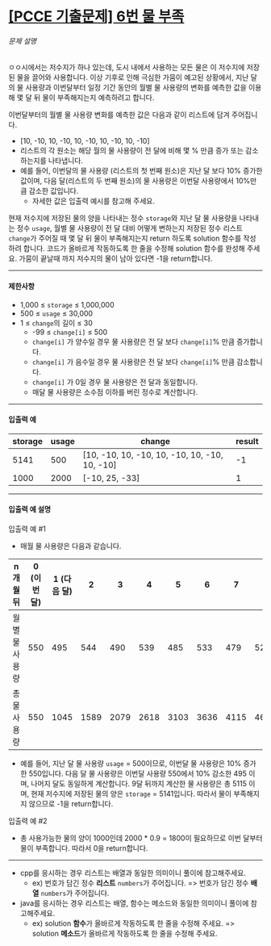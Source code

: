 # [[PCCE 기출문제] 6번  물 부족](https://school.programmers.co.kr/learn/courses/30/lessons/340202)


###### 문제 설명


ㅇㅇ시에서는 저수지가 하나 있는데, 도시 내에서 사용하는 모든 물은 이 저수지에 저장된 물을 끌어와 사용합니다. 이상 기후로 인해 극심한 가뭄이 예고된 상황에서, 지난 달의 물 사용량과 이번달부터 일정 기간 동안의 월별 물 사용량의 변화를 예측한 값을 이용해 몇 달 뒤 물이 부족해지는지 예측하려고 합니다.  

이번달부터의 월별 물 사용량 변화를 예측한 값은 다음과 같이 리스트에 담겨 주어집니다.


* \[10, \-10, 10, \-10, 10, \-10, 10, \-10, 10, \-10]
* 리스트의 각 원소는 해당 월의 물 사용량이 전 달에 비해 몇 % 만큼 증가 또는 감소하는지를 나타냅니다.
* 예를 들어, 이번달의 물 사용량 (리스트의 첫 번째 원소)은 지난 달 보다 10% 증가한 값이며, 다음 달(리스트의 두 번째 원소)의 물 사용량은 이번달 사용량에서 10%만큼 감소한 값입니다.
	+ 자세한 값은 입출력 예시를 참고해 주세요.


현재 저수지에 저장된 물의 양을 나타내는 정수 `storage`와 지난 달 물 사용량을 나타내는 정수 `usage`, 월별 물 사용량이 전 달 대비 어떻게 변하는지 저장된 정수 리스트 `change`가 주어질 때 몇 달 뒤 물이 부족해지는지 return 하도록 solution 함수를 작성하려 합니다. 코드가 올바르게 작동하도록 한 줄을 수정해 solution 함수를 완성해 주세요. 가뭄이 끝날때 까지 저수지의 물이 남아 있다면 \-1을 return합니다.




---


#### 제한사항


* 1,000 ≤ `storage` ≤ 1,000,000
* 500 ≤ `usage` ≤ 30,000
* 1 ≤ `change`의 길이 ≤ 30
	+ \-99 ≤ `change[i]` ≤ 500
	+ `change[i]` 가 양수일 경우 물 사용량은 전 달 보다 `change[i]`% 만큼 증가합니다.
	+ `change[i]` 가 음수일 경우 물 사용량은 전 달 보다 `change[i]`% 만큼 감소합니다.
	+ `change[i]` 가 0일 경우 물 사용량은 전 달과 동일합니다.
	+ 매달 물 사용량은 소수점 이하를 버린 정수로 계산합니다.




---


#### 입출력 예




| storage | usage | change | result |
| --- | --- | --- | --- |
| 5141 | 500 | \[10, \-10, 10, \-10, 10, \-10, 10, \-10, 10, \-10] | \-1 |
| 1000 | 2000 | \[\-10, 25, \-33] | 1 |




---


#### 입출력 예 설명


입출력 예 \#1


* 매월 물 사용량은 다음과 같습니다.




| n개월 뒤 | 0 (이번 달) | 1 (다음 달) | 2 | 3 | 4 | 5 | 6 | 7 | 8 | 9 |
| --- | --- | --- | --- | --- | --- | --- | --- | --- | --- | --- |
| 월 별 물 사용량 | 550 | 495 | 544 | 490 | 539 | 485 | 533 | 479 | 526 | 474 |
| 총 물 사용량 | 550 | 1045 | 1589 | 2079 | 2618 | 3103 | 3636 | 4115 | 4641 | 5115 |


* 예를 들어, 지난 달 물 사용량 `usage` \= 500이므로, 이번달 물 사용량은 10% 증가한 550입니다. 다음 달 물 사용량은 이번달 사용량 550에서 10% 감소한 495 이며, 나머지 달도 동일하게 계산합니다. 9달 뒤까지 계산한 물 사용량은 총 5115 이며, 현재 저수지에 저장된 물의 양은 `storage` \= 5141입니다. 따라서 물이 부족해지지 않으므로 \-1을 return합니다.


입출력 예 \#2


* 총 사용가능한 물의 양이 1000인데 2000 \* 0\.9 \= 1800이 필요하므로 이번 달부터 물이 부족합니다. 따라서 0을 return합니다.




---


* cpp를 응시하는 경우 리스트는 배열과 동일한 의미이니 풀이에 참고해주세요.
	+ ex) 번호가 담긴 정수 **리스트** `numbers`가 주어집니다. \=\> 번호가 담긴 정수 **배열** `numbers`가 주어집니다.
* java를 응시하는 경우 리스트는 배열, 함수는 메소드와 동일한 의미이니 풀이에 참고해주세요.
	+ ex) solution **함수**가 올바르게 작동하도록 한 줄을 수정해 주세요. \=\> solution **메소드**가 올바르게 작동하도록 한 줄을 수정해 주세요.



